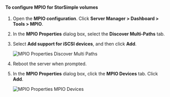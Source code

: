 #### To configure MPIO for StorSimple volumes
1. Open the **MPIO configuration**. Click **Server Manager > Dashboard > Tools > MPIO**.
2. In the **MPIO Properties** dialog box, select the **Discover Multi-Paths** tab.
3. Select **Add support for iSCSI devices**, and then click **Add**.  
   
    ![MPIO Properties Discover Multi Paths](./media/storsimple-configure-mpio-volumes/IC741003.png)
4. Reboot the server when prompted.
5. In the **MPIO Properties** dialog box, click the **MPIO Devices** tab. Click **Add**.
   
    ![MPIO Properties MPIO Devices](./media/storsimple-configure-mpio-volumes/IC741004.png)

